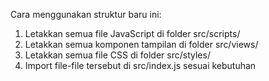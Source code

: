 Cara menggunakan struktur baru ini:
1. Letakkan semua file JavaScript di folder src/scripts/
2. Letakkan semua komponen tampilan di folder src/views/
3. Letakkan semua file CSS di folder src/styles/
4. Import file-file tersebut di src/index.js sesuai kebutuhan